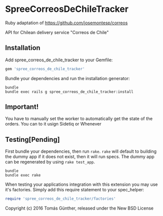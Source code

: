 SpreeCorreosDeChileTracker
==========================

Ruby adaptation of https://github.com/josemontesp/correos

API for Chilean delivery service "Correos de Chile"

Installation
------------

Add spree_correos_de_chile_tracker to your Gemfile:

```ruby
gem 'spree_correos_de_chile_tracker'
```

Bundle your dependencies and run the installation generator:

```shell
bundle
bundle exec rails g spree_correos_de_chile_tracker:install
```

Important!
-------

You have to manually set the worker to automatically get the state of the orders. You can to it usign Sidetiq or Whenever


Testing[Pending]
-------

First bundle your dependencies, then run `rake`. `rake` will default to building the dummy app if it does not exist, then it will run specs. The dummy app can be regenerated by using `rake test_app`.

```shell
bundle
bundle exec rake
```

When testing your applications integration with this extension you may use it's factories.
Simply add this require statement to your spec_helper:

```ruby
require 'spree_correos_de_chile_tracker/factories'
```

Copyright (c) 2016 Tomás Günther, released under the New BSD License
